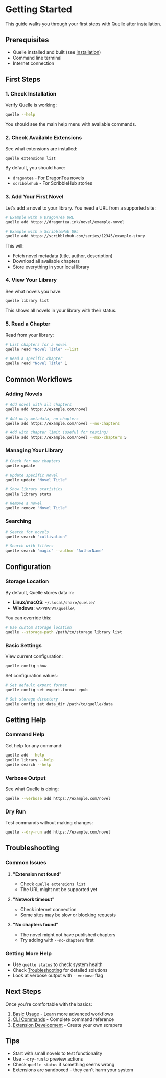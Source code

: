 # Getting Started

This guide walks you through your first steps with Quelle after installation.

## Prerequisites

- Quelle installed and built (see [Installation](./installation.md))
- Command line terminal
- Internet connection

## First Steps

### 1. Check Installation

Verify Quelle is working:

```bash
quelle --help
```

You should see the main help menu with available commands.

### 2. Check Available Extensions

See what extensions are installed:

```bash
quelle extensions list
```

By default, you should have:
- `dragontea` - For DragonTea novels
- `scribblehub` - For ScribbleHub stories

### 3. Add Your First Novel

Let's add a novel to your library. You need a URL from a supported site:

```bash
# Example with a DragonTea URL
quelle add https://dragontea.ink/novel/example-novel

# Example with a ScribbleHub URL  
quelle add https://scribblehub.com/series/12345/example-story
```

This will:
- Fetch novel metadata (title, author, description)
- Download all available chapters
- Store everything in your local library

### 4. View Your Library

See what novels you have:

```bash
quelle library list
```

This shows all novels in your library with their status.

### 5. Read a Chapter

Read from your library:

```bash
# List chapters for a novel
quelle read "Novel Title" --list

# Read a specific chapter
quelle read "Novel Title" 1
```

## Common Workflows

### Adding Novels

```bash
# Add novel with all chapters
quelle add https://example.com/novel

# Add only metadata, no chapters
quelle add https://example.com/novel --no-chapters

# Add with chapter limit (useful for testing)
quelle add https://example.com/novel --max-chapters 5
```

### Managing Your Library

```bash
# Check for new chapters
quelle update

# Update specific novel
quelle update "Novel Title"

# Show library statistics
quelle library stats

# Remove a novel
quelle remove "Novel Title"
```

### Searching

```bash
# Search for novels
quelle search "cultivation"

# Search with filters
quelle search "magic" --author "AuthorName"
```

## Configuration

### Storage Location

By default, Quelle stores data in:
- **Linux/macOS**: `~/.local/share/quelle/`
- **Windows**: `%APPDATA%\quelle\`

You can override this:

```bash
# Use custom storage location
quelle --storage-path /path/to/storage library list
```

### Basic Settings

View current configuration:

```bash
quelle config show
```

Set configuration values:

```bash
# Set default export format
quelle config set export.format epub

# Set storage directory
quelle config set data_dir /path/to/quelle/data
```

## Getting Help

### Command Help

Get help for any command:

```bash
quelle add --help
quelle library --help
quelle search --help
```

### Verbose Output

See what Quelle is doing:

```bash
quelle --verbose add https://example.com/novel
```

### Dry Run

Test commands without making changes:

```bash
quelle --dry-run add https://example.com/novel
```

## Troubleshooting

### Common Issues

1. **"Extension not found"**
   - Check `quelle extensions list`
   - The URL might not be supported yet

2. **"Network timeout"**
   - Check internet connection
   - Some sites may be slow or blocking requests

3. **"No chapters found"**
   - The novel might not have published chapters
   - Try adding with `--no-chapters` first

### Getting More Help

- Use `quelle status` to check system health
- Check [Troubleshooting](../reference/troubleshooting.md) for detailed solutions
- Look at verbose output with `--verbose` flag

## Next Steps

Once you're comfortable with the basics:

1. [Basic Usage](./basic-usage.md) - Learn more advanced workflows
2. [CLI Commands](../reference/cli-commands.md) - Complete command reference
3. [Extension Development](../development/extension-development.md) - Create your own scrapers

## Tips

- Start with small novels to test functionality
- Use `--dry-run` to preview actions
- Check `quelle status` if something seems wrong
- Extensions are sandboxed - they can't harm your system